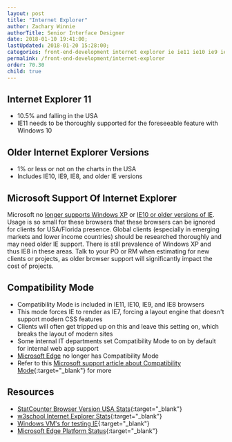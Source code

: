 ```yaml
---
layout: post
title: "Internet Explorer"
author: Zachary Winnie
authorTitle: Senior Interface Designer
date: 2018-01-10 19:41:00;
lastUpdated: 2018-01-20 15:28:00;
categories: front-end-development internet explorer ie ie11 ie10 ie9 ie8 edge browser support testing
permalink: /front-end-development/internet-explorer
order: 70.30
child: true
---
```


## Internet Explorer 11

* 10.5% and falling in the USA
* IE11 needs to be thoroughly supported for the foreseeable feature with Windows 10

## Older Internet Explorer Versions

* 1% or less or not on the charts in the USA
* Includes IE10, IE9, IE8, and older IE versions

## Microsoft Support Of Internet Explorer

Microsoft no [longer supports Windows XP](https://www.microsoft.com/en-us/windowsforbusiness/end-of-xp-support) or [IE10 or older versions of IE](https://www.microsoft.com/en-us/windowsforbusiness/end-of-ie-support). Usage is so small for these browsers that these browsers can be ignored for clients for USA/Florida presence. Global clients (especially in emerging markets and lower income countries) should be researched thoroughly and may need older IE support. There is still prevalence of Windows XP and thus IE8 in these areas. Talk to your PO or RM when estimating for new clients or projects, as older browser support will significantly impact the cost of projects.

## Compatibility Mode

* Compatibility Mode is included in IE11, IE10, IE9, and IE8 browsers
* This mode forces IE to render as IE7, forcing a layout engine that doesn't support modern CSS features
* Clients will often get tripped up on this and leave this setting on, which breaks the layout of modern sites
* Some internal IT departments set Compatibility Mode to on by default for internal web app support
* [Microsoft Edge](https://www.microsoft.com/en-us/windows/microsoft-edge) no longer has Compatibility Mode
* Refer to this [Microsoft support article about Compatibility Mode](https://support.microsoft.com/en-us/kb/2536204){:target="_blank"} for more

## Resources

* [StatCounter Browser Version USA Stats](http://gs.statcounter.com/browser-version-market-share/all/united-states-of-america){:target="_blank"}
* [w3school Internet Explorer Stats](https://www.w3schools.com/browsers/browsers_explorer.asp){:target="_blank"}
* [Windows VM's for testing IE](https://developer.microsoft.com/en-us/microsoft-edge/tools/vms/){:target="_blank"}
* [Microsoft Edge Platform Status](https://developer.microsoft.com/en-us/microsoft-edge/platform/status/){:target="_blank"}